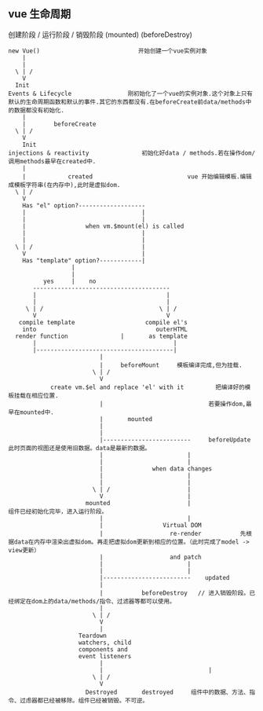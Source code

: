 ## vue 生命周期  

创建阶段 / 运行阶段 / 销毁阶段
    (mounted)    (beforeDestroy)

    new Vue()                            开始创建一个vue实例对象
        |
        |
      \ | /
        V
      Init
    Events & Lifecycle                刚初始化了一个vue的实例对象.这个对象上只有默认的生命周期函数和默认的事件.其它的东西都没有.在beforeCreate前data/methods中的数据都没有初始化.
        |
        |        beforeCreate
      \ | /
        V
        Init
    injections & reactivity               初始化好data / methods.若在操作dom/调用methods最早在created中.
        |
        |            created                           vue 开始编辑模板.编辑成模板字符串(在内存中),此时是虚拟dom.
      \ | /
        V
        Has "el" option?-------------------
        |                                 |
        |                                 |
        |                 when vm.$mount(el) is called
        |                                 |
        |                                 |
      \ | /                               |
        V                                 |
        Has "template" option?------------|
                      |
                      |
              yes     |    no
           ---------------------------------------
           |                                     |
           |                                     |
         \ | /                                 \ | /
           V                                     V
       compile template                    compile el's
        into                                  outerHTML
      render function               |       as template
           |                                       |
           |---------------------------------------|
                              |
                              |     beforeMount     模板编译完成,但为挂载.
                            \ | /
                              V
                create vm.$el and replace 'el' with it         把编译好的模板挂载在相应位置.
                              |                              若要操作dom,最早在mounted中.
                              |       mounted
                              |
                              |
                              |-------------------------     beforeUpdate      此时页面的视图还是使用旧数据。data是最新的数据。
                              |                        |
                              |                        |
                              |              when data changes
                              |                        |
                              |                        |
                            \ | /                      |
                              V                        |
                          mounted                      |                      组件已经初始化完毕，进入运行阶段。
                              |                        |
                              |                 Virtual DOM
                              |                   re-render           先根据data在内存中渲染出虚拟dom。再走把虚拟dom更新到相应的位置。（此时完成了model -> view更新）
                              |                   and patch
                              |                        |
                              |                        |
                              |-------------------------    updated
                              |                   
                              |           beforeDestroy   // 进入销毁阶段。已经绑定在dom上的data/methods/指令、过滤器等都可以使用。
                              |                   
                            \ | /
                              V
                              |                          
                        Teardown
                        watchers, child
                        components and
                        event listeners
                              |
                              |                              |
                            \ | /
                              V
                          Destroyed       destroyed     组件中的数据、方法、指令、过虑器都已经被移除。组件已经被销毁。不可逆。
